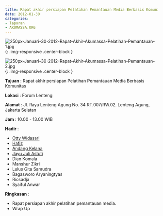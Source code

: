```yaml
---
title: Rapat akhir persiapan Pelatihan Pemantauan Media Berbasis Komunitas
date: 2012-01-30
categories:
- laporan
- AKUMASSA.ORG
---
```


![250px-Januari-30-2012-Rapat-Akhir-Akumassa-Pelatihan-Pemantauan-1.jpg](/uploads/250px-Januari-30-2012-Rapat-Akhir-Akumassa-Pelatihan-Pemantauan-1.jpg){: .img-responsive .center-block }

![250px-Januari-30-2012-Rapat-Akhir-Akumassa-Pelatihan-Pemantauan-2.jpg](/uploads/250px-Januari-30-2012-Rapat-Akhir-Akumassa-Pelatihan-Pemantauan-2.jpg){: .img-responsive .center-block }

**Tujuan** : Rapat akhir persiapan Pelatihan Pemantauan Media Berbasis Komunitas

**Lokasi** : 	Forum Lenteng

**Alamat** : Jl. Raya Lenteng Agung No. 34 RT.007/RW.02. Lenteng Agung, Jakarta Selatan

**Jam** : 10.00 - 13.00 WIB

**Hadir** : 
* [Otty Widasari](http://wiki.ciptamedia.org/wiki/Otty_Widasari)
* [Hafiz](http://wiki.ciptamedia.org/wiki/Hafiz)
* [Andang Kelana](http://wiki.ciptamedia.org/wiki/Andang_Kelana)
* [Jayu Juli Astuti](http://wiki.ciptamedia.org/wiki/Jayu_Juli_Astuti)
* Dian Komala
* Manshur Zikri
* Lulus Gita Samudra
* Bagasworo Aryaningtyas
* Riosadja
* Syaiful Anwar

**Ringkasan** : 
* Rapat persiapan akhir pelatihan pemantauan media.
* Wrap Up
